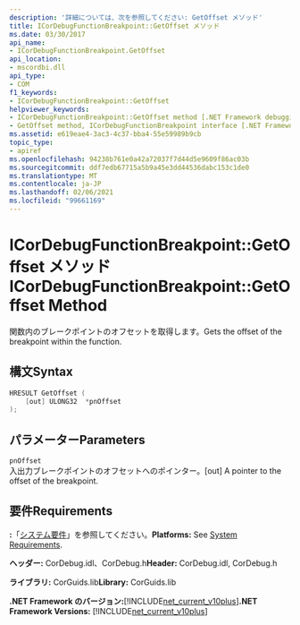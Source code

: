 ```yaml
---
description: '詳細については、次を参照してください: GetOffset メソッド'
title: ICorDebugFunctionBreakpoint::GetOffset メソッド
ms.date: 03/30/2017
api_name:
- ICorDebugFunctionBreakpoint.GetOffset
api_location:
- mscordbi.dll
api_type:
- COM
f1_keywords:
- ICorDebugFunctionBreakpoint::GetOffset
helpviewer_keywords:
- ICorDebugFunctionBreakpoint::GetOffset method [.NET Framework debugging]
- GetOffset method, ICorDebugFunctionBreakpoint interface [.NET Framework debugging]
ms.assetid: e619eae4-3ac3-4c37-bba4-55e59989b9cb
topic_type:
- apiref
ms.openlocfilehash: 94238b761e0a42a72037f7d44d5e9609f86ac03b
ms.sourcegitcommit: ddf7edb67715a5b9a45e3dd44536dabc153c1de0
ms.translationtype: MT
ms.contentlocale: ja-JP
ms.lasthandoff: 02/06/2021
ms.locfileid: "99661169"
---
```

# <a name="icordebugfunctionbreakpointgetoffset-method"></a><span data-ttu-id="c5e4a-103">ICorDebugFunctionBreakpoint::GetOffset メソッド</span><span class="sxs-lookup"><span data-stu-id="c5e4a-103">ICorDebugFunctionBreakpoint::GetOffset Method</span></span>

<span data-ttu-id="c5e4a-104">関数内のブレークポイントのオフセットを取得します。</span><span class="sxs-lookup"><span data-stu-id="c5e4a-104">Gets the offset of the breakpoint within the function.</span></span>  
  
## <a name="syntax"></a><span data-ttu-id="c5e4a-105">構文</span><span class="sxs-lookup"><span data-stu-id="c5e4a-105">Syntax</span></span>  
  
```cpp  
HRESULT GetOffset (  
    [out] ULONG32  *pnOffset  
);  
```  
  
## <a name="parameters"></a><span data-ttu-id="c5e4a-106">パラメーター</span><span class="sxs-lookup"><span data-stu-id="c5e4a-106">Parameters</span></span>  

 `pnOffset`  
 <span data-ttu-id="c5e4a-107">入出力ブレークポイントのオフセットへのポインター。</span><span class="sxs-lookup"><span data-stu-id="c5e4a-107">[out] A pointer to the offset of the breakpoint.</span></span>  
  
## <a name="requirements"></a><span data-ttu-id="c5e4a-108">要件</span><span class="sxs-lookup"><span data-stu-id="c5e4a-108">Requirements</span></span>  

 <span data-ttu-id="c5e4a-109">**:**「[システム要件](../../get-started/system-requirements.md)」を参照してください。</span><span class="sxs-lookup"><span data-stu-id="c5e4a-109">**Platforms:** See [System Requirements](../../get-started/system-requirements.md).</span></span>  
  
 <span data-ttu-id="c5e4a-110">**ヘッダー:** CorDebug.idl、CorDebug.h</span><span class="sxs-lookup"><span data-stu-id="c5e4a-110">**Header:** CorDebug.idl, CorDebug.h</span></span>  
  
 <span data-ttu-id="c5e4a-111">**ライブラリ:** CorGuids.lib</span><span class="sxs-lookup"><span data-stu-id="c5e4a-111">**Library:** CorGuids.lib</span></span>  
  
 <span data-ttu-id="c5e4a-112">**.NET Framework のバージョン:**[!INCLUDE[net_current_v10plus](../../../../includes/net-current-v10plus-md.md)]</span><span class="sxs-lookup"><span data-stu-id="c5e4a-112">**.NET Framework Versions:** [!INCLUDE[net_current_v10plus](../../../../includes/net-current-v10plus-md.md)]</span></span>
